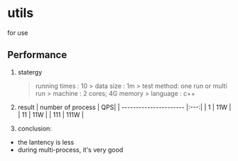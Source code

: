 # utils
for use

## Performance
1.   statergy
        > running times :  10 
    > data size :      1m
    > test method:  one run or multi run
    > machine : 2 cores; 4G memory
    > language : c++

2.   result
| number of process | QPS|
| ---------------------- |:---:|
| 1 | 11W |
| 11 | 11W |
| 111 | 111W |

3. conclusion:
- the lantency is less
- during multi-process, it's very good
